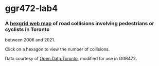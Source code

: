# ggr472-lab4

### A [hexgrid web map](https://ananmaysharan.github.io/ggr472-lab4/) of road collisions involving pedestrians or cyclists in Toronto 
between 2006 and 2021.

Click on a hexagon to view the number of collisions.

Data courtesy of [Open Data Toronto](https://open.toronto.ca/dataset/motor-vehicle-collisions-involving-killed-or-seriously-injured-persons/), modified for use in GGR472.
